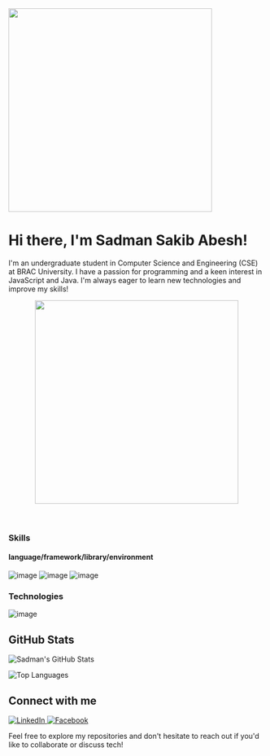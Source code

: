 <img src="https://github.com/user-attachments/assets/6cfaac7d-1e1e-4364-a0d8-152c3e2fa267" width="400px"/>



<h1> Hi there, I'm Sadman Sakib Abesh!</h1>

I'm an undergraduate student in Computer Science and Engineering (CSE) at BRAC University. I have a passion for programming and a keen interest in JavaScript and Java. I'm always eager to learn new technologies and improve my skills!

<center><img src="https://user-images.githubusercontent.com/74038190/212284158-e840e285-664b-44d7-b79b-e264b5e54825.gif" width="400"></center>
<br><br>

### Skills
#### language/framework/library/environment
![image](https://github.com/user-attachments/assets/5719c16b-ed4f-49f7-a004-4dd77b1bef4b)
![image](https://github.com/user-attachments/assets/3e6d6bea-d481-4233-8b0e-641b284b2c5f)
![image](https://github.com/user-attachments/assets/32f884fe-2beb-485d-b88a-9fae0841ca83)

### Technologies

![image](https://github.com/user-attachments/assets/7fdaab2b-4f90-4800-8e5e-b75f8be5c2c2)


## GitHub Stats

![Sadman's GitHub Stats](https://github-readme-stats.vercel.app/api?username=1-abesh-1&show_icons=true&theme=gruvbox)

![Top Languages](https://github-readme-stats.vercel.app/api/top-langs/?username=1-abesh-1&layout=compact&theme=gruvbox)

## Connect with me

<a href="YOUR_LINKEDIN_PROFILE_URL" target="_blank">
  <img src="https://img.shields.io/badge/LinkedIn-0077B5?style=for-the-badge&logo=linkedin&logoColor=white" alt="LinkedIn" />
</a>
<a href="YOUR_FACEBOOK_PROFILE_URL" target="_blank">
  <img src="https://img.shields.io/badge/Facebook-3b5998?style=for-the-badge&logo=facebook&logoColor=white" alt="Facebook" />
</a>

Feel free to explore my repositories and don't hesitate to reach out if you'd like to collaborate or discuss tech!
